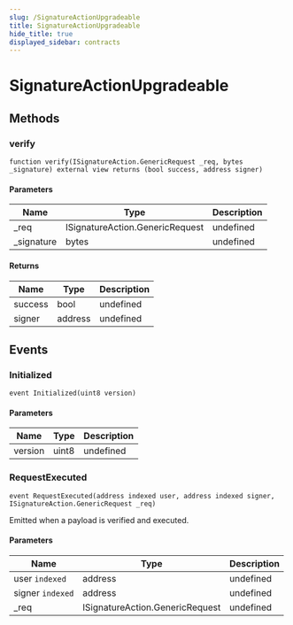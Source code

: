```yaml
---
slug: /SignatureActionUpgradeable
title: SignatureActionUpgradeable
hide_title: true
displayed_sidebar: contracts
---
```


# SignatureActionUpgradeable

## Methods

### verify

```solidity
function verify(ISignatureAction.GenericRequest _req, bytes _signature) external view returns (bool success, address signer)
```

#### Parameters

| Name        | Type                            | Description |
| ----------- | ------------------------------- | ----------- |
| \_req       | ISignatureAction.GenericRequest | undefined   |
| \_signature | bytes                           | undefined   |

#### Returns

| Name    | Type    | Description |
| ------- | ------- | ----------- |
| success | bool    | undefined   |
| signer  | address | undefined   |

## Events

### Initialized

```solidity
event Initialized(uint8 version)
```

#### Parameters

| Name    | Type  | Description |
| ------- | ----- | ----------- |
| version | uint8 | undefined   |

### RequestExecuted

```solidity
event RequestExecuted(address indexed user, address indexed signer, ISignatureAction.GenericRequest _req)
```

Emitted when a payload is verified and executed.

#### Parameters

| Name             | Type                            | Description |
| ---------------- | ------------------------------- | ----------- |
| user `indexed`   | address                         | undefined   |
| signer `indexed` | address                         | undefined   |
| \_req            | ISignatureAction.GenericRequest | undefined   |
